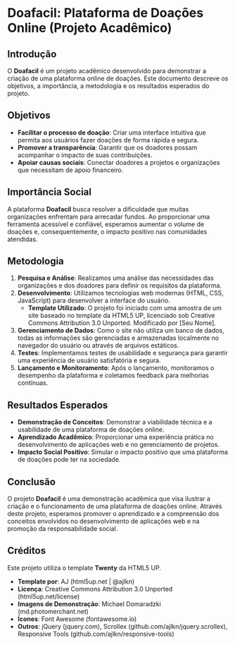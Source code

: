 # Doafacil: Plataforma de Doações Online (Projeto Acadêmico)

## Introdução

O **Doafacil** é um projeto acadêmico desenvolvido para demonstrar a criação de uma plataforma online de doações. Este documento descreve os objetivos, a importância, a metodologia e os resultados esperados do projeto.

## Objetivos

- **Facilitar o processo de doação**: Criar uma interface intuitiva que permita aos usuários fazer doações de forma rápida e segura.
- **Promover a transparência**: Garantir que os doadores possam acompanhar o impacto de suas contribuições.
- **Apoiar causas sociais**: Conectar doadores a projetos e organizações que necessitam de apoio financeiro.

## Importância Social

A plataforma **Doafacil** busca resolver a dificuldade que muitas organizações enfrentam para arrecadar fundos. Ao proporcionar uma ferramenta acessível e confiável, esperamos aumentar o volume de doações e, consequentemente, o impacto positivo nas comunidades atendidas.

## Metodologia

1. **Pesquisa e Análise**: Realizamos uma análise das necessidades das organizações e dos doadores para definir os requisitos da plataforma.
2. **Desenvolvimento**: Utilizamos tecnologias web modernas (HTML, CSS, JavaScript) para desenvolver a interface do usuário.
   - **Template Utilizado**: O projeto foi iniciado com uma amostra de um site baseado no template da HTML5 UP, licenciado sob Creative Commons Attribution 3.0 Unported. Modificado por [Seu Nome].
3. **Gerenciamento de Dados**: Como o site não utiliza um banco de dados, todas as informações são gerenciadas e armazenadas localmente no navegador do usuário ou através de arquivos estáticos.
4. **Testes**: Implementamos testes de usabilidade e segurança para garantir uma experiência de usuário satisfatória e segura.
5. **Lançamento e Monitoramento**: Após o lançamento, monitoramos o desempenho da plataforma e coletamos feedback para melhorias contínuas.

## Resultados Esperados

- **Demonstração de Conceitos**: Demonstrar a viabilidade técnica e a usabilidade de uma plataforma de doações online.
- **Aprendizado Acadêmico**: Proporcionar uma experiência prática no desenvolvimento de aplicações web e no gerenciamento de projetos.
- **Impacto Social Positivo**: Simular o impacto positivo que uma plataforma de doações pode ter na sociedade.

## Conclusão

O projeto **Doafacil** é uma demonstração acadêmica que visa ilustrar a criação e o funcionamento de uma plataforma de doações online. Através deste projeto, esperamos promover o aprendizado e a compreensão dos conceitos envolvidos no desenvolvimento de aplicações web e na promoção da responsabilidade social.

## Créditos

Este projeto utiliza o template **Twenty** da HTML5 UP.

- **Template por**: AJ (html5up.net | @ajlkn)
- **Licença**: Creative Commons Attribution 3.0 Unported (html5up.net/license)
- **Imagens de Demonstração**: Michael Domaradzki (md.photomerchant.net)
- **Ícones**: Font Awesome (fontawesome.io)
- **Outros**: jQuery (jquery.com), Scrollex (github.com/ajlkn/jquery.scrollex), Responsive Tools (github.com/ajlkn/responsive-tools)
